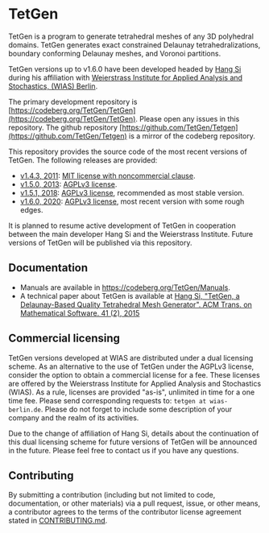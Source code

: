 TetGen
======

TetGen is a program to generate tetrahedral meshes of any 3D polyhedral domains.  TetGen generates exact constrained Delaunay tetrahedralizations, boundary conforming Delaunay meshes, and Voronoi partitions.

TetGen versions up to v1.6.0 have been developed headed by [Hang Si](https://github.com/sihang0592) during his affiliation with [Weierstrass Institute for Applied Analysis and Stochastics, (WIAS) Berlin](https://www.wias-berlin.de/software/tetgen).

The primary development repository is [https://codeberg.org/TetGen/TetGen](https://codeberg.org/TetGen/TetGen). Please
open any issues in this repository. The github repository [https://github.com/TetGen/Tetgen](https://github.com/TetGen/Tetgen)
is a mirror of the codeberg repository.

This repository provides the source code of the most recent versions of TetGen.
The following releases are provided:
- [v1.4.3, 2011](https://codeberg.org/TetGen/TetGen/archive/v1.4.3.tar.gz): [MIT license with noncommercial clause](https://raw.githubusercontent.com/TetGen/TetGen/refs/tags/v1.4.3/LICENSE).
- [v1.5.0, 2013](https://codeberg.org/TetGen/TetGen/archive/v1.5.0.tar.gz): [AGPLv3 license](https://www.gnu.org/licenses/agpl-3.0.html).
- [v1.5.1, 2018](https://codeberg.org/TetGen/TetGen/archive/v1.5.1.tar.gz): [AGPLv3 license](https://www.gnu.org/licenses/agpl-3.0.html), recommended as most stable version.
- [v1.6.0, 2020](https://codeberg.org/TetGen/TetGen/archive/v1.6.0.tar.gz): [AGPLv3 license](https://www.gnu.org/licenses/agpl-3.0.html), most recent version with some rough edges.

It is planned to resume active development of TetGen in cooperation between the main developer Hang Si and  the Weierstrass Institute. Future versions of TetGen will be published via this repository.

## Documentation
- Manuals are available in https://codeberg.org/TetGen/Manuals.
- A technical paper about TetGen is available at [Hang Si, "TetGen, a Delaunay-Based Quality Tetrahedral Mesh Generator". ACM Trans. on Mathematical Software. 41 (2), 2015](http://doi.acm.org/10.1145/2629697)
  
  
## Commercial licensing

TetGen versions developed at WIAS are distributed under a dual licensing scheme.  As an alternative to the use of TetGen under the AGPLv3 license, consider the option to obtain a commercial license for a fee.  These licenses are offered by the Weierstrass Institute for Applied Analysis and Stochastics (WIAS). As a rule, licenses are provided "as-is", unlimited in time for a one time fee.  Please send corresponding requests to: `tetgen at wias-berlin.de`.  Please do not forget to include some description of your company and the realm of its activities.

Due to the change of affiliation of Hang Si, details about the continuation of this dual licensing scheme for future versions of TetGen will be announced in the future. Please feel free to contact us if you have any questions.

## Contributing

By submitting a contribution (including but not limited to code, documentation, or other materials) via a pull request, issue, or other means, a contributor agrees to the terms of the contributor license agreement stated in [CONTRIBUTING.md](CONTRIBUTING.md).

